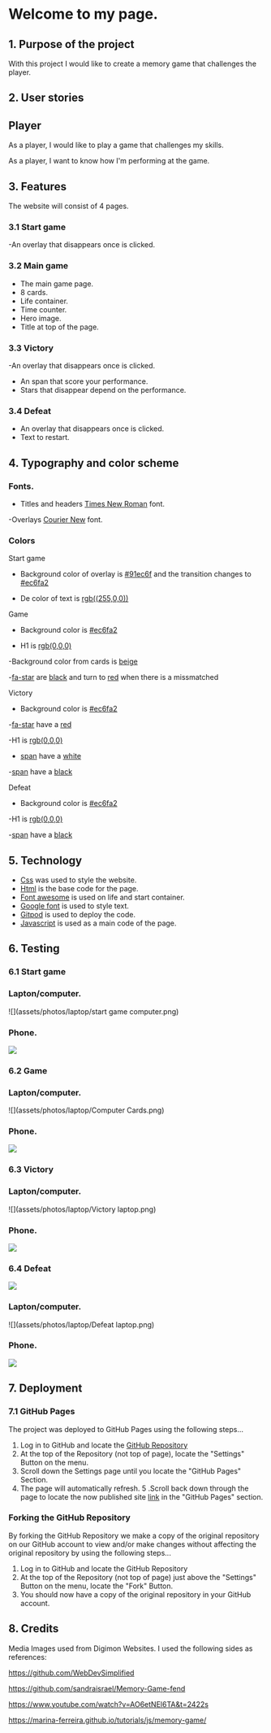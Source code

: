 
 #  **Welcome to my page.**


 ## **1. Purpose of the project**
With this project I would like to create a memory game that challenges the player.

## **2. User stories**
## Player
As a player, I would like to play  a game that challenges my skills.


As a player, I want to know how I'm performing at the game.


## **3. Features**

The website will consist of 4 pages.

### 3.1 Start game

-An overlay that disappears once is clicked.
 
 ### 3.2 Main game

  - The main game page.
  - 8 cards.
  - Life container.
  - Time counter.
  - Hero image.
  - Title at top of the page.

 ### 3.3 Victory

  -An overlay that disappears once is clicked.
 - An span that score your performance.
 - Stars that disappear depend on the performance.


 ###  3.4 Defeat

  - An overlay that disappears once is clicked.
  - Text to restart.

 
## **4. Typography and color scheme**

### Fonts.

- Titles and headers [Times New Roman](https://www.fonts.com/font/monotype/times-new-roman?QueryFontType=Web&src=GoogleWebFonts) font.

-Overlays [Courier New](https://www.fonts.com/font/monotype/courier-new-os) font.


### Colors

Start game

- Background color of overlay is [#91ec6f](https://www.color-hex.com/color/91ec6f) and the transition changes to [#ec6fa2](color-hex.com/color/ec6fa2)

- De color of text is [rgb((255,0,0))](https://www.color-hex.com/color/ff0000)

Game 

- Background color is [#ec6fa2](color-hex.com/color/ec6fa2)

- H1 is [rgb(0,0,0)](https://www.color-hex.com/color/ff0000)

-Background color from cards is [beige](https://www.color-hex.com/color/f5f5dc)

-[fa-star](https://fontawesome.com/v4.7/icon/star) are [black](https://www.color-hex.com/color/000000) and turn to [red](https://www.color-hex.com/color/ff0000) when there is a missmatched 

Victory

- Background color is [#ec6fa2](color-hex.com/color/ec6fa2)

-[fa-star](https://fontawesome.com/v4.7/icon/star) have a [red](https://www.color-hex.com/color/ff0000)

-H1 is [rgb(0,0,0)](https://www.color-hex.com/color/ff0000)

- [span](https://www.w3schools.com/tags/tag_span.asp) have a [white](color-hex.com/color/ffffff)

-[span](https://www.w3schools.com/tags/tag_span.asp) have a [black](https://www.color-hex.com/color/000000)

Defeat

- Background color is [#ec6fa2](color-hex.com/color/ec6fa2)

-H1 is [rgb(0,0,0)](https://www.color-hex.com/color/ff0000)

-[span](https://www.w3schools.com/tags/tag_span.asp) have a [black](https://www.color-hex.com/color/000000)


## **5. Technology**

- [Css](https://www.w3.org/Style/CSS/Overview.en.html) was used to style the website.
- [Html](https://en.wikipedia.org/wiki/HTML) is the base code for the page.
- [Font awesome](https://fontawesome.com/v4.7.0/icon/bars) is used on life and start container.
- [Google font](https://fonts.google.com/)  is used to style text.
- [Gitpod](https://www.gitpod.io/) is used to deploy the code.
- [Javascript](https://www.javascript.com/) is used as a main code of the page.

## **6. Testing**

  ### 6.1 Start game

  ### Lapton/computer.
![](assets/photos/laptop/start game computer.png)

  ### Phone.
![](assets/photos/phone/start-phone.png)

  ### 6.2 Game
 
 ### Lapton/computer.
 ![](assets/photos/laptop/Computer Cards.png)

 ### Phone.
![](assets/photos/phone/Iphone6.png)

 ### 6.3 Victory

 ### Lapton/computer.
 ![](assets/photos/laptop/Victory laptop.png)

 ### Phone.
![](assets/photos/phone/victory-phone.png)

 ### 6.4 Defeat
 ![](assets/photos/phone/defeat-phone.png)

 ### Lapton/computer.
 ![](assets/photos/laptop/Defeat laptop.png)

 ### Phone.
![](assets/photos/phone/defeat-phone.png)

## **7. Deployment**
### 7.1 GitHub Pages
The project was deployed to GitHub Pages using the following steps...

1. Log in to GitHub and locate the [GitHub Repository](https://github.com/)
2. At the top of the Repository (not top of page), locate the "Settings" Button on the menu.
3. Scroll down the Settings page until you locate the "GitHub Pages" Section.
4. The page will automatically refresh.
5 .Scroll back down through the page to locate the now published site [link](https://waltercarreno.github.io/css-html/) in the "GitHub Pages" section.

### Forking the GitHub Repository
By forking the GitHub Repository we make a copy of the original repository on our GitHub account to view and/or make changes without affecting the original repository by using the following steps...

1. Log in to GitHub and locate the GitHub Repository
2. At the top of the Repository (not top of page) just above the "Settings" Button on the menu, locate the "Fork" Button.
3. You should now have a copy of the original repository in your GitHub account.


## 8. Credits

Media Images used from Digimon Websites.
I used the following sides as references:


https://github.com/WebDevSimplified

https://github.com/sandraisrael/Memory-Game-fend


https://www.youtube.com/watch?v=AO6etNEl6TA&t=2422s


https://marina-ferreira.github.io/tutorials/js/memory-game/
